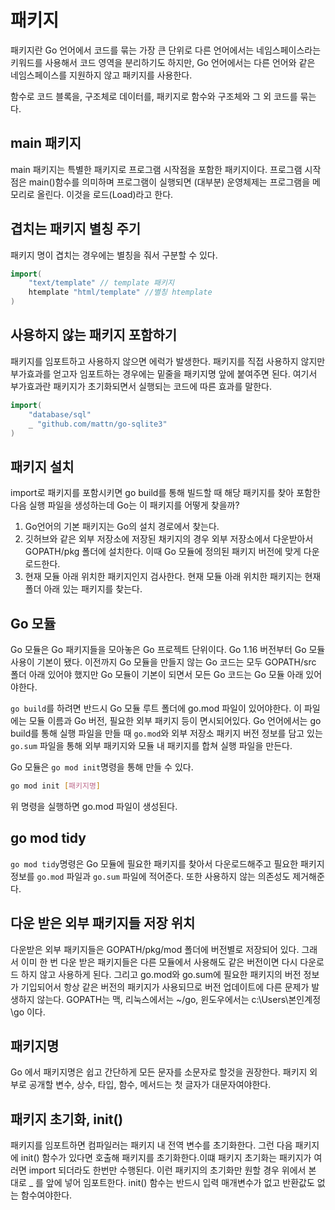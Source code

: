 # 패키지

패키지란 Go 언어에서 코드를 묶는 가장 큰 단위로 다른 언어에서는 네임스페이스라는 키워드를 사용해서 코드 영역을 분리하기도 하지만, Go 언어에서는 다른 언어와 같은 네임스페이스를 지원하지 않고 패키지를 사용한다.

함수로 코드 블록을, 구조체로 데이터를, 패키지로 함수와 구조체와 그 외 코드를 묶는다.

## main 패키지
main 패키지는 특별한 패키지로 프로그램 시작점을 포함한 패키지이다. 프로그램 시작점은 main()함수를 의미하며 프로그램이 실행되면 (대부분) 운영체제는 프로그램을 메모리로 올린다. 이것을 로드(Load)라고 한다.

## 겹치는 패키지 별칭 주기
패키지 명이 겹치는 경우에는 별칭을 줘서 구분할 수 있다.
``` go
import(
    "text/template" // template 패키지
    htemplate "html/template" //별칭 htemplate
)
```

## 사용하지 않는 패키지 포함하기

패키지를 임포트하고 사용하지 않으면 에럭가 발생한다. 패키지를 직접 사용하지 않지만 부가효과를 얻고자 임포트하는 경우에는 밑줄을 패키지명 앞에 붙여주면 된다. 여기서 부가효과란 패키지가 초기화되면서 실행되는 코드에 따른 효과를 말한다.

``` go
import(
    "database/sql"
    _ "github.com/mattn/go-sqlite3"
)
```

## 패키지 설치
import로 패키지를 포함시키면 go build를 통해 빌드할 때 해당 패키지를 찾아 포함한 다음 실행 파일을 생성하는데 Go는 이 패키지를 어떻게 찾을까?
1. Go언어의 기본 패키지는 Go의 설치 경로에서 찾는다.
2. 깃허브와 같은 외부 저장소에 저장된 채키지의 경우 외부 저장소에서 다운받아서 GOPATH/pkg 폴더에 설치한다. 이때 Go 모듈에 정의된 패키지 버전에 맞게 다운로드한다.
3. 현재 모듈 아래 위치한 패키지인지 검사한다. 현재 모듈 아래 위치한 패키지는 현재 폴더 아래 있는 패키지를 찾는다.

## Go 모듈
Go 모듈은 Go 패키지들을 모아놓은 Go 프로젝트 단위이다. Go 1.16 버전부터 Go 모듈 사용이 기본이 됐다. 이전까지 Go 모듈을 만들지 않는 Go 코드는 모두 GOPATH/src 폴더 아래 있어야 했지만 Go 모듈이 기본이 되면서 모든 Go 코드는 Go 모듈 아래 있어야한다.

`go build`를 하려면 반드시 Go 모듈 루트 폴더에 go.mod 파일이 있어야한다. 이 파일에는 모듈 이름과 Go 버전, 필요한 외부 패키지 등이 면시되어있다. Go 언어에서는 go build를 통해 실행 파일을 만들 때 `go.mod`와 외부 저장소 패키지 버전 정보를 담고 있는 `go.sum` 파일을 통해 외부 패키지와 모듈 내 패키지를 합쳐 실행 파일을 만든다.

Go 모듈은 `go mod init`명령을 통해 만들 수 있다.
```  bash
go mod init [패키지명]
```
위 명령을 실행하면 go.mod 파일이 생성된다.

## go mod tidy

`go mod tidy`명령은 Go 모듈에 필요한 패키지를 찾아서 다운로드해주고 필요한 패키지 정보를 `go.mod` 파일과 `go.sum` 파일에 적어준다. 또한 사용하지 않는 의존성도 제거해준다.

## 다운 받은 외부 패키지들 저장 위치
다운받은 외부 패키지들은 GOPATH/pkg/mod 폴더에 버전별로 저장되어 있다. 그래서 이미 한 번 다운 받은 패키지들은 다른 모듈에서 사용해도 같은 버전이면 다시 다운로드 하지 않고 사용하게 된다. 그리고 go.mod와 go.sum에 필요한 패키지의 버전 정보가 기입되어서 항상 같은 버전의 패키지가 사용되므로 버전 업데이트에 다른 문제가 발생하지 않는다.
GOPATH는 맥, 리눅스에서는 ~/go, 윈도우에서는 c:\Users\본인계정\go 이다.

## 패키지명
Go 에서 패키지명은 쉽고 간단하게 모든 문자를 소문자로 할것을 권장한다.
패키지 외부로 공개할 변수, 상수, 타입, 함수, 메서드는 첫 글자가 대문자여야한다.

## 패키지 초기화, init()

패키지를 임포트하면 컴파일러는 패키지 내 전역 변수를 초기화한다. 그런 다음 패키지에 init() 함수가 있다면 호출해 패키지를 초기화한다.이떄 패키지 초기화는 패키지가 여러면 import 되더라도 한번만 수행된다.
이런 패키지의 초기화만 원할 경우 위에서 본 대로 _ 를 앞에 넣어 임포트한다.
init() 함수는 반드시 입력 매개변수가 없고 반환값도 없는 함수여야한다.